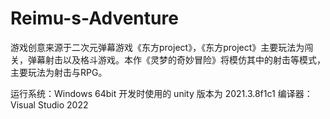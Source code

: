 # Reimu-s-Adventure
游戏创意来源于二次元弹幕游戏《东方project》，《东方project》主要玩法为闯关，弹幕射击以及格斗游戏。本作《灵梦的奇妙冒险》将模仿其中的射击等模式，主要玩法为射击与RPG。

运行系统：Windows 64bit
开发时使用的 unity 版本为 2021.3.8f1c1 编译器： Visual Studio 2022
